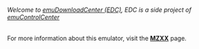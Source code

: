 ###### Welcome to [emuDownloadCenter (EDC)](https://github.com/PhoenixInteractiveNL/emuDownloadCenter/wiki/), EDC is a side project of [emuControlCenter](https://github.com/PhoenixInteractiveNL/emuControlCenter/wiki/)

For more information about this emulator, visit the [**MZXX**](https://github.com/PhoenixInteractiveNL/emuDownloadCenter/wiki/Emulator-mzxx#menu) page.
